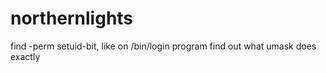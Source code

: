 # northernlights

find -perm setuid-bit, like on /bin/login program
find out what umask does exactly